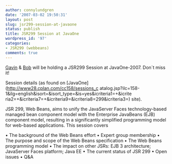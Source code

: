```yaml
---
author: connylundgren
date: '2007-03-02 19:50:31'
layout: post
slug: jsr299-session-at-javaone
status: publish
title: JSR299 Session at JavaOne
wordpress_id: '97'
categories:
- JSR299 (webbeans)
comments: true
---
```


[Gavin](http://blog.hibernate.org/cgi-bin/blosxom.cgi) &
[Bob](http://crazybob.org/) will be holding a JSR299 Session at JavaOne-2007.
Don´t miss it!

Session details (as found on [JavaOne](http://www28.cplan.com/cc158/sessions_c
atalog.jsp?ilc=158-1&ilg=english&isort=&isort_type=&is=yes&icriteria1=+&icrite
ria2=+&icriteria7=+&icriteria9=&icriteria8=299&icriteria3=) site).

JSR 299, Web Beans, aims to unify the JavaServer Faces technology-based
managed bean component model with the Enterprise JavaBeans (EJB) component
model, resulting in a significantly simplified programming model for web-based
applications. This session covers

• The background of the Web Beans effort • Expert group membership • The
purpose and scope of the Web Beans specification • The Web Beans programming
model • The impact on other JSRs: EJB 3 architecture; JavaServer Faces
platform; Java EE • The current status of JSR 299 • Open issues • Q&A

